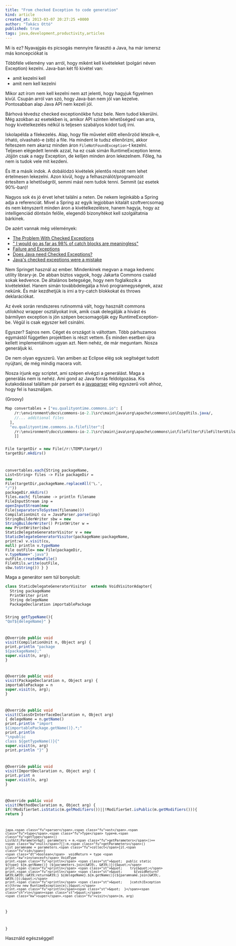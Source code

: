 ```yaml
---
title: "From checked Exception to code generation"
kind: article
created_at: 2013-03-07 20:27:25 +0000
author: "Takács Ottó"
published: true
tags: java,development,productivity,articles
---
```

<p>Mi is ez? Nyavajgás és picsogás mennyire fárasztó a Java, ha már ismersz más koncepciókat is</p>
<p>Többféle vélemény van arról, hogy miként kell kivételeket (polgári néven Exception) kezelni. Java-ban két fő kivétel van:</p>
<ul>
<li>amit kezelni kell</li>
<li>amit nem kell kezelni</li>
</ul>
<p>Mikor azt írom nem kell kezelni nem azt jelenti, hogy hagyjuk figyelmen kívül. Csupán arról van szó, hogy Java-ban nem jól van kezelve. Pontosabban alap Java API nem kezeli jól.</p>
<p>Bárhová tévedsz checked exceptionökbe futsz bele. Nem tudod kikerülni. Még azokban az esetekben is, amikor API szinten lehetőséged van arra, hogy kivételkezelés nélkül is teljesen szabályos kódot tudj írni.</p>
<p>Iskolapélda a filekezelés. Alap, hogy file művelet előtt ellenőrzöd létezik-e, írható, olvasható-e (stb) a file. Ha mindent le tudsz ellenőrizni, akkor felteszem nem akarsz minden áron <code>FileNotFoundException</code>-t kezelni. Teljesen elégedett lennék azzal, ha ez csak simán RuntimeException lenne. Jöjjön csak a nagy Exception, de kelljen minden áron lekezelnem. Főleg, ha nem is tudok vele mit kezdeni.</p>
<p>És itt a másik indok. A dobálódzó kivételek jelentős részét nem lehet értelmesen lekezelni. Azon kívül, hogy a felhasználót/programozót értesítem a lehetőségről, semmi mást nem tudok tenni. Semmit (az esetek 90%-ban)!</p>
<p>Nagyos sok és jó érvet lehet találni a neten. De nekem leginkább a Spring adja a referenciát. Mivel a Spring az egyik legjobban kitalált szoftvercsomag és nem kényszerít minden áron a kivételkezelésre, hanem hagyja, hogy az intelligenciád döntsön felőle, elegendő bizonyítékot kell szolgáltatnia bárkinek.</p>
<p>De azért vannak még vélemények:</p>
<ul>
<li><a href="http://c2.com/cgi/wiki?TheProblemWithCheckedExceptions">The Problem With Checked Exceptions</a></li>
<li><a href="http://java.dzone.com/articles/checked-exceptions-i-love-you">&quot; I would go as far as 98% of catch blocks are meaningless&quot;</a></li>
<li><a href="http://www.artima.com/intv/solidP.html">Failure and Exceptions</a></li>
<li><a href="http://www.mindview.net/Etc/Discussions/CheckedExceptions">Does Java need Checked Exceptions?</a></li>
<li><a href="http://radio-weblogs.com/0122027/stories/2003/04/01/JavasCheckedExceptionsWereAMistake.html">Java's checked exceptions were a mistake</a></li>
</ul>
<p>Nem Springet használ az ember. Mindenkinek megvan a maga kedvenc utility library-je. De abban biztos vagyok, hogy Jakarta Commons család sokak kedvence. De általános betegsége, hogy nem foglalkozik a kivételekkel. Hanem simán továbbdelegálja a hívó programegységnek, azaz nekünk. És már kezdhetjük is írni a try-catch blokkokat és throws deklarációkat.</p>
<p>Az évek során rendszeres rutinommá vált, hogy használt commons utilokhoz wrapper osztályokat írok, amik csak delegálják a hívást és bármilyen exception is jön szépen becsomagolják egy RuntimeException-be. Végül is csak egyszer kell csinálni.</p>
<p>Egyszer? Sajnos nem. Céget és országot is váltottam. Több párhuzamos egymástól független projektben is részt vettem. És minden esetben újra kellett implementálnom ugyan azt. Nem nehéz, de már meguntam. Nosza generáljuk ki.</p>
<p>De nem olyan egyszerű. Van amiben az Eclipse elég sok segítséget tudott nyújtani, de még mindig macera volt.</p>
<p>Nosza írjunk egy scriptet, ami szépen elvégzi a generálást. Maga a generálás nem is nehéz. Ami gond az Java forrás feldolgozása. Kis kutakodással találtam pár parsert és a <a href="https://code.google.com/p/javaparser/">javaparser</a> elég egyszerű volt ahhoz, hogy fel is használjam.</p>
<p>(Groovy)</p>
<pre class="sourceCode java"><code class="sourceCode java">Map convertables = [<span class="st">&quot;eu.qualityontime.commons.io&quot;</span>: [
    /r:\environment\docs\commons-io<span class="fl">-2.1</span>\src\main\java\org\apache\commons\io\CopyUtils.<span class="fu">java</span>/,
    <span class="co">//... additional files</span>
  ], 
  <span class="st">&quot;eu.qualityontime.commons.io.filefilter&quot;</span>:[
    /r:\environment\docs\commons-io<span class="fl">-2.1</span>\src\main\java\org\apache\commons\io\filefilter\FileFilterUtils.<span class="fu">java</span>/
    ]]

File targetDir = <span class="kw">new</span> File(/r:\TEMP\target/)
targetDir.<span class="fu">mkdirs</span>()

convertables.<span class="fu">each</span>{String packageName, List&lt;String&gt; files -&gt;
  File packageDir = <span class="kw">new</span> File(targetDir,packageName.<span class="fu">replaceAll</span>(&#39;\\.&#39;, <span class="st">&quot;/&quot;</span>))
  packageDir.<span class="fu">mkdirs</span>()
  files.<span class="fu">each</span>{ filename -&gt;
    println filename
    FileInputStream inp = <span class="fu">openInputStream</span>(<span class="kw">new</span> File(<span class="fu">separatorsToSystem</span>(filename)))
    CompilationUnit cu = JavaParser.<span class="fu">parse</span>(inp)
    StringBuilderWriter sbw = <span class="kw">new</span> <span class="fu">StringBuilderWriter</span>()
    PrintWriter w = <span class="kw">new</span> PrintWriter(sbw)
    StaticDelegateGeneratorVisitor v = <span class="kw">new</span> <span class="fu">StaticDelegateGeneratorVisitor</span>(packageName:packageName, print:w)
    v.<span class="fu">visit</span>(cu, <span class="kw">null</span>)
    println v.<span class="fu">typeName</span>
    File outFile= <span class="kw">new</span> File(packageDir, v.<span class="fu">typeName</span>+<span class="st">&quot;.java&quot;</span>)
    outFile.<span class="fu">createNewFile</span>()
    FileUtils.<span class="fu">write</span>(outFile, sbw.<span class="fu">toString</span>())
  }
}</code></pre>
<p>Maga a generátor sem túl bonyolult:</p>
<pre class="sourceCode java"><code class="sourceCode java"><span class="kw">class</span> StaticDelegateGeneratorVisitor  <span class="kw">extends</span> VoidVisitorAdapter{
  String packageName
  PrintWriter print
  String delegeName
  PackageDeclaration importablePackage

  String <span class="fu">getTypeName</span>(){
    <span class="st">&quot;QoT${delegeName}&quot;</span>
  }

  @Override
  <span class="kw">public</span> <span class="dt">void</span> <span class="fu">visit</span>(CompilationUnit n, Object arg) {
    print.<span class="fu">println</span> <span class="st">&quot;package ${packageName};&quot;</span>
    <span class="kw">super</span>.<span class="fu">visit</span>(n, arg);
  }

  @Override
  <span class="kw">public</span> <span class="dt">void</span> <span class="fu">visit</span>(PackageDeclaration n, Object arg) {
    importablePackage = n
    <span class="kw">super</span>.<span class="fu">visit</span>(n, arg);
  }

  @Override
  <span class="kw">public</span> <span class="dt">void</span> <span class="fu">visit</span>(ClassOrInterfaceDeclaration n, Object arg) {
    delegeName = n.<span class="fu">getName</span>()
    print.<span class="fu">println</span> <span class="st">&quot;import ${importablePackage.getName()}.*;&quot;</span>
    print.<span class="fu">println</span> <span class="st">&quot;</span><span class="ch">\n</span><span class="st">public class ${getTypeName()}{&quot;</span>
    <span class="kw">super</span>.<span class="fu">visit</span>(n, arg)
    print.<span class="fu">println</span> <span class="st">&quot;}&quot;</span>
  }

  @Override
  <span class="kw">public</span> <span class="dt">void</span> <span class="fu">visit</span>(ImportDeclaration n, Object arg) {
    print.<span class="fu">print</span> n
    <span class="kw">super</span>.<span class="fu">visit</span>(n, arg)
  }

  @Override
  <span class="kw">public</span> <span class="dt">void</span> <span class="fu">visit</span>(MethodDeclaration m, Object arg) {
    <span class="kw">if</span>(!ModifierSet.<span class="fu">isStatic</span>(m.<span class="fu">getModifiers</span>())||!ModifierSet.<span class="fu">isPublic</span>(m.<span class="fu">getModifiers</span>())){
      <span class="kw">return</span>
    }

    japa.<span class="fu">parser</span>.<span class="fu">ast</span>.<span class="fu">type</span>.<span class="fu">Type</span> type=m.<span class="fu">getType</span>()
    List&lt;Parameter&gt; parameters = m.<span class="fu">getParameters</span>()==<span class="kw">null</span>?[]:m.<span class="fu">getParameters</span>()
    List paramname = parameters.<span class="fu">collect</span>{it.<span class="fu">id</span>}
    <span class="dt">boolean</span>  voidReturn = type <span class="kw">instanceof</span> VoidType
    print.<span class="fu">println</span> <span class="st">&quot;  public static ${type} ${m.getName()} (${parameters.join(&#39;, &#39;)}){&quot;</span>
    print.<span class="fu">println</span> <span class="st">&quot;    try{&quot;</span>
    print.<span class="fu">println</span> <span class="st">&quot;      ${voidReturn?&#39;&#39;:&#39;return&#39;} ${delegeName}.${m.getName()}(${paramname.join(&#39;, &#39;)});&quot;</span>
    print.<span class="fu">println</span> <span class="st">&quot;    }catch(Exception e){throw new RuntimeException(e);}&quot;</span>
    print.<span class="fu">println</span><span class="st">&quot;  }</span><span class="ch">\n</span><span class="st">&quot;</span>
    <span class="kw">super</span>.<span class="fu">visit</span>(m, arg)
  }

}</code></pre>
<p>Használd egészséggel!</p>


<div class='old-comments'></div>